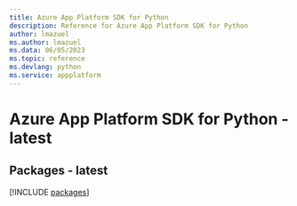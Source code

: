 ```yaml
---
title: Azure App Platform SDK for Python
description: Reference for Azure App Platform SDK for Python
author: lmazuel
ms.author: lmazuel
ms.data: 06/05/2023
ms.topic: reference
ms.devlang: python
ms.service: appplatform
---
```

# Azure App Platform SDK for Python - latest
## Packages - latest
[!INCLUDE [packages](app-platform-index.md)]